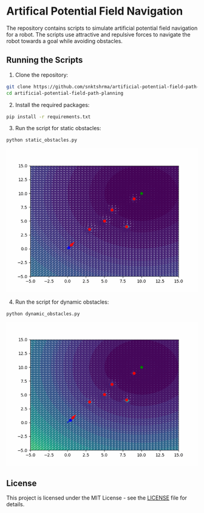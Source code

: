 # Artifical Potential Field Navigation

The repository contains scripts to simulate artificial potential field navigation for a robot. The scripts use attractive and repulsive forces to navigate the robot towards a goal while avoiding obstacles.

## Running the Scripts

1. Clone the repository:

```bash
git clone https://github.com/snktshrma/artificial-potential-field-path-planning.git
cd artificial-potential-field-path-planning
```

2. Install the required packages:

```bash
pip install -r requirements.txt
```

3. Run the script for static obstacles:

```bash
python static_obstacles.py
```
![1](https://github.com/snktshrma/artificial-potential-field-path-planning/blob/main/assets/static_obstacles.gif)

4. Run the script for dynamic obstacles:

```bash
python dynamic_obstacles.py
```

![2](https://github.com/snktshrma/artificial-potential-field-path-planning/blob/main/assets/dynamic_obstacles.gif)

## License

This project is licensed under the MIT License - see the [LICENSE](LICENSE) file for details.
